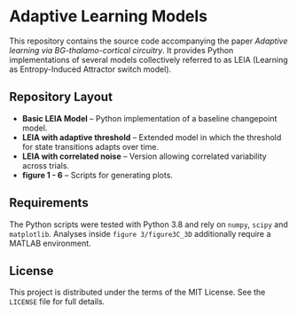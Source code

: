 # Adaptive Learning Models

This repository contains the source code accompanying the paper *Adaptive learning via BG-thalamo-cortical circuitry*. It provides Python implementations of several models collectively referred to as LEIA (Learning as Entropy-Induced Attractor switch model).

## Repository Layout

- **Basic LEIA Model** – Python implementation of a baseline changepoint model.
- **LEIA with adaptive threshold** – Extended model in which the threshold for state transitions adapts over time.
- **LEIA with correlated noise** – Version allowing correlated variability across trials.
- **figure 1 - 6** – Scripts for generating plots.

## Requirements

The Python scripts were tested with Python&nbsp;3.8 and rely on `numpy`, `scipy` and `matplotlib`. Analyses inside `figure 3/figure3C_3D` additionally require a MATLAB environment.

## License

This project is distributed under the terms of the MIT License. See the `LICENSE` file for full details.